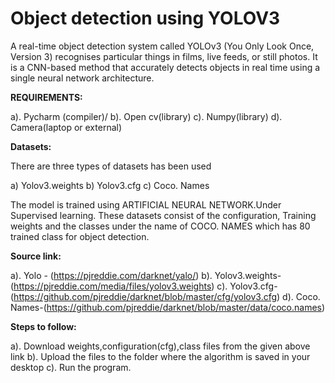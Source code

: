 # Object detection using YOLOV3

A real-time object detection system called YOLOv3 (You Only Look Once, Version 3) recognises particular things in films, live feeds, or still photos. It is a CNN-based method that accurately detects objects in real time using a single neural network architecture.  

**REQUIREMENTS:**

a). Pycharm (compiler)/
b). Open cv(library)
c). Numpy(library)
d). Camera(laptop or external)

**Datasets:**

There are three types of datasets has been used

a) Yolov3.weights
b) Yolov3.cfg
c) Coco. Names

The model is trained using ARTIFICIAL NEURAL NETWORK.Under Supervised learning. These datasets consist of the configuration, Training weights and the classes under the name of COCO. NAMES which has 80 trained class for object detection.

**Source link:**

a). Yolo - (https://pjreddie.com/darknet/yalo/)
b). Yolov3.weights-(https://pjreddie.com/media/files/yolov3.weights)
c). Yolov3.cfg-(https://github.com/pjreddie/darknet/blob/master/cfg/yolov3.cfg)
d). Coco. Names-(https://github.com/pjreddie/darknet/blob/master/data/coco.names)

**Steps to follow:**

a). Download weights,configuration(cfg),class files from the given above link
b). Upload the files to the folder where the algorithm is saved in your desktop 
c). Run the program.

